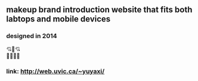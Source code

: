 
## makeup brand introduction website that fits both labtops and mobile devices

### designed in 2014
:cupid::kiss::cupid:  
:lipstick::lipstick::lipstick::lipstick:

### link: http://web.uvic.ca/~yuyaxi/
